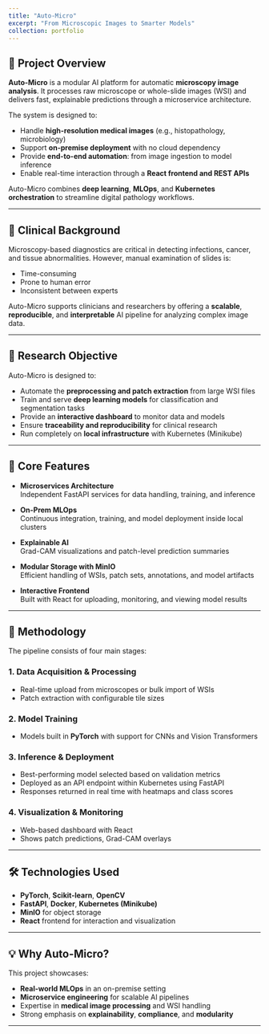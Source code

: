 ```yaml
---
title: "Auto-Micro"
excerpt: "From Microscopic Images to Smarter Models"
collection: portfolio
---
```


## 🔬 Project Overview

**Auto-Micro** is a modular AI platform for automatic **microscopy image analysis**. It processes raw microscope or whole-slide images (WSI) and delivers fast, explainable predictions through a microservice architecture.

The system is designed to:

- Handle **high-resolution medical images** (e.g., histopathology, microbiology)
- Support **on-premise deployment** with no cloud dependency
- Provide **end-to-end automation**: from image ingestion to model inference
- Enable real-time interaction through a **React frontend and REST APIs**

Auto-Micro combines **deep learning**, **MLOps**, and **Kubernetes orchestration** to streamline digital pathology workflows.

---

## 🧫 Clinical Background

Microscopy-based diagnostics are critical in detecting infections, cancer, and tissue abnormalities. However, manual examination of slides is:

- Time-consuming  
- Prone to human error  
- Inconsistent between experts  

Auto-Micro supports clinicians and researchers by offering a **scalable**, **reproducible**, and **interpretable** AI pipeline for analyzing complex image data.

---

## 🎯 Research Objective

Auto-Micro is designed to:

- Automate the **preprocessing and patch extraction** from large WSI files  
- Train and serve **deep learning models** for classification and segmentation tasks  
- Provide an **interactive dashboard** to monitor data and models  
- Ensure **traceability and reproducibility** for clinical research  
- Run completely on **local infrastructure** with Kubernetes (Minikube)

---

## 🧠 Core Features

- **Microservices Architecture**  
  Independent FastAPI services for data handling, training, and inference

- **On-Prem MLOps**  
  Continuous integration, training, and model deployment inside local clusters

- **Explainable AI**  
  Grad-CAM visualizations and patch-level prediction summaries

- **Modular Storage with MinIO**  
  Efficient handling of WSIs, patch sets, annotations, and model artifacts

- **Interactive Frontend**  
  Built with React for uploading, monitoring, and viewing model results

---

## 🧪 Methodology

The pipeline consists of four main stages:

### 1. Data Acquisition & Processing
- Real-time upload from microscopes or bulk import of WSIs  
- Patch extraction with configurable tile sizes   

### 2. Model Training
- Models built in **PyTorch** with support for CNNs and Vision Transformers   

### 3. Inference & Deployment
- Best-performing model selected based on validation metrics  
- Deployed as an API endpoint within Kubernetes using FastAPI  
- Responses returned in real time with heatmaps and class scores

### 4. Visualization & Monitoring
- Web-based dashboard with React  
- Shows patch predictions, Grad-CAM overlays  

---

## 🛠️ Technologies Used

- **PyTorch**, **Scikit-learn**, **OpenCV**  
- **FastAPI**, **Docker**, **Kubernetes (Minikube)**  
- **MinIO** for object storage  
- **React** frontend for interaction and visualization

---

## 💡 Why Auto-Micro?

This project showcases:

- **Real-world MLOps** in an on-premise setting  
- **Microservice engineering** for scalable AI pipelines  
- Expertise in **medical image processing** and WSI handling  
- Strong emphasis on **explainability**, **compliance**, and **modularity**

---